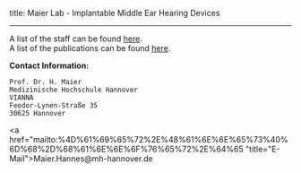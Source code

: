 title: Maier Lab - Implantable Middle Ear Hearing Devices

*************************************
A list of the staff can be found [here](maier/staff.html).  
A list of the publications can be found [here](maier/publications.html).

**Contact Information:**

    Prof. Dr. H. Maier
    Medizinische Hochschule Hannover
    VIANNA
    Feodor-Lynen-Straße 35
    30625 Hannover

<a href="&#x6d;&#x61;&#x69;&#x6c;&#x74;&#x6f;&#x3a;%4D%61%69%65%72%2E%48%61%6E%6E%65%73%40%6D%68%2D%68%61%6E%6E%6F%76%65%72%2E%64%65 "title="&#x45;&#x2d;&#x4d;&#x61;&#x69;&#x6c;">&#x4d;&#x61;&#x69;&#x65;&#x72;&#x2e;&#x48;&#x61;&#x6e;&#x6e;&#x65;&#x73;&#x40;&#x6d;&#x68;&#x2d;&#x68;&#x61;&#x6e;&#x6e;&#x6f;&#x76;&#x65;&#x72;&#x2e;&#x64;&#x65;</a>
